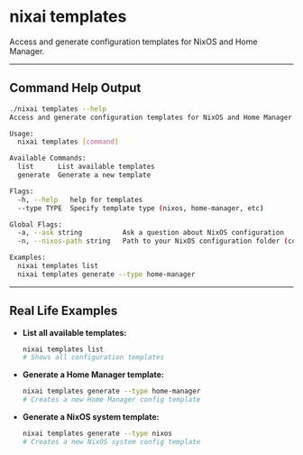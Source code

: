 # nixai templates

Access and generate configuration templates for NixOS and Home Manager.

---

## Command Help Output

```sh
./nixai templates --help
Access and generate configuration templates for NixOS and Home Manager.

Usage:
  nixai templates [command]

Available Commands:
  list      List available templates
  generate  Generate a new template

Flags:
  -h, --help   help for templates
  --type TYPE  Specify template type (nixos, home-manager, etc)

Global Flags:
  -a, --ask string          Ask a question about NixOS configuration
  -n, --nixos-path string   Path to your NixOS configuration folder (containing flake.nix or configuration.nix)

Examples:
  nixai templates list
  nixai templates generate --type home-manager
```

---

## Real Life Examples

- **List all available templates:**
  ```sh
  nixai templates list
  # Shows all configuration templates
  ```
- **Generate a Home Manager template:**
  ```sh
  nixai templates generate --type home-manager
  # Creates a new Home Manager config template
  ```
- **Generate a NixOS system template:**
  ```sh
  nixai templates generate --type nixos
  # Creates a new NixOS system config template
  ```
